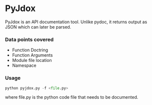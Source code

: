 # PyJdox

PyJdox is an API documentation tool. Unlike pydoc, it returns output as JSON
which can later be parsed.  

### Data points covered

- Function Doctring  
- Function Arguments  
- Module file location  
- Namespace  

  
### Usage

```python
python pyjdox.py -f <file.py>
```
where file.py is the python code file that needs to be documented.
